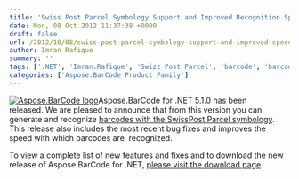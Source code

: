 ```yaml
---
title: 'Swiss Post Parcel Symbology Support and Improved Recognition Speed in Aspose.BarCode for .NET 5.1.0'
date: Mon, 08 Oct 2012 11:37:38 +0000
draft: false
url: /2012/10/08/swiss-post-parcel-symbology-support-and-improved-speed-to-recognize-barcodes/
author: Imran Rafique
summary: ''
tags: ['.NET', 'Imran.Rafique', 'Swizz Post Parcel', 'barcode', 'barcodes', 'product release', 'recognition']
categories: ['Aspose.BarCode Product Family']
---
```


[![Aspose.BarCode logo][1]](https://blog.aspose.com/wp-content/uploads/sites/2/2012/04/aspose.barcode-logo2.jpg)Aspose.BarCode for .NET 5.1.0 has been released. We are pleased to announce that from this version you can generate and recognize [barcodes with the SwissPost Parcel symbology][2]. This release also includes the most recent bug fixes and improves the speed with which barcodes are  recognized.

To view a complete list of new features and fixes and to download the new release of Aspose.BarCode for .NET, [please visit the download page][3].




[1]: https://blog.aspose.com/wp-content/uploads/sites/2/2012/04/aspose.barcode-logo2.jpg "Aspose.BarCode logo"
[2]: https://blog.aspose.com/
[3]: http://www.aspose.com/community/files/51/.net-components/aspose.barcode-for-.net/default.aspx




